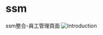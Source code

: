 # ssm
ssm整合-員工管理頁面
![Introduction](https://user-images.githubusercontent.com/71595611/171736647-990332b9-0ace-4f66-a3eb-861e9e750a24.png)
